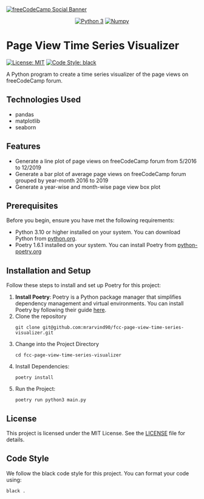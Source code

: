 [![freeCodeCamp Social Banner](https://s3.amazonaws.com/freecodecamp/wide-social-banner.png)](https://www.freecodecamp.org/)

<p style="text-align: center">
  <a href="https://www.python.org"><img src="https://img.shields.io/badge/python-3670A0?style=for-the-badge&logo=python&logoColor=ffdd54" alt="Python 3"/></a>
  <a href="https://numpy.org"><img src="https://img.shields.io/badge/numpy-%23013243.svg?style=for-the-badge&logo=numpy&logoColor=white" alt="Numpy"/></a>
</p>

# Page View Time Series Visualizer

<a href="https://github.com/psf/black/blob/main/LICENSE"><img alt="License: MIT" src="https://black.readthedocs.io/en/stable/_static/license.svg" /></a>
<a href="https://github.com/psf/black"><img alt="Code Style: black" src="https://img.shields.io/badge/code%20style-black-000000.svg" /></a>

A Python program to create a time series visualizer of the page views on freeCodeCamp forum.

## Technologies Used

- pandas
- matplotlib
- seaborn

## Features

- Generate a line plot of page views on freeCodeCamp forum from 5/2016 to 12/2019
- Generate a bar plot of average page views on freeCodeCamp forum grouped by year-month 2016 to 2019
- Generate a year-wise and month-wise page view box plot

## Prerequisites

Before you begin, ensure you have met the following requirements:

- Python 3.10 or higher installed on your system. You can download Python
  from [python.org](https://www.python.org/downloads/).
- Poetry 1.6.1 installed on your system. You can install Poetry
  from [python-poetry.org](https://python-poetry.org/docs/#installation)

## Installation and Setup

Follow these steps to install and set up Poetry for this project:

1. **Install Poetry**:
   Poetry is a Python package manager that simplifies dependency management and virtual environments. You can install
   Poetry by following their guide [here](https://python-poetry.org/docs/#installing-with-the-official-installer).
2. Clone the repository
   ```shell
   git clone git@github.com:mrarvind90/fcc-page-view-time-series-visualizer.git
   ```
3. Change into the Project Directory
   ```shell
   cd fcc-page-view-time-series-visualizer
   ```
4. Install Dependencies:
   ```shell
   poetry install
   ```
5. Run the Project:
   ```shell
   poetry run python3 main.py 
   ```

## License

This project is licensed under the MIT License. See the [LICENSE](LICENSE) file for details.

## Code Style

We follow the black code style for this project. You can format your code using:

```shell
black .
```